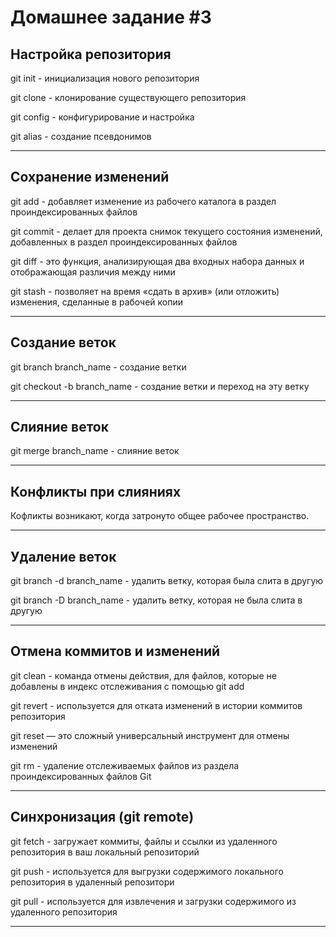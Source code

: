# Домашнее задание #3

## Настройка репозитория
git init - инициализация нового репозитория

git clone - клонирование существующего репозитория

git config - конфигурирование и настройка

git alias - создание псевдонимов

---

## Сохранение изменений
git add - добавляет изменение из рабочего каталога в раздел проиндексированных файлов

git commit - делает для проекта снимок текущего состояния изменений, добавленных в раздел проиндексированных файлов

git diff - это функция, анализирующая два входных набора данных и отображающая различия между ними

git stash - позволяет на время «сдать в архив» (или отложить) изменения, сделанные в рабочей копии

---

## Создание веток
git branch branch_name - создание ветки

git checkout -b branch_name - создание ветки и переход на эту ветку

---

## Слияние веток
git merge branch_name - слияние веток

---

## Конфликты при слияниях
Кофликты возникают, когда затронуто общее рабочее пространство.

---

## Удаление веток
git branch -d branch_name - удалить ветку, которая была слита в другую

git branch -D branch_name - удалить ветку, которая не была слита в другую

---

## Отмена коммитов и изменений

git clean - команда отмены действия, для файлов, которые не добавлены в индекс отслеживания с помощью git add

git revert - используется для отката изменений в истории коммитов репозитория

git reset — это сложный универсальный инструмент для отмены изменений

git rm - удаление отслеживаемых файлов из раздела проиндексированных файлов Git

---

## Синхронизация (git remote)

git fetch - загружает коммиты, файлы и ссылки из удаленного репозитория в ваш локальный репозиторий

git push - используется для выгрузки содержимого локального репозитория в удаленный репозитори

git pull - используется для извлечения и загрузки содержимого из удаленного репозитория

---
